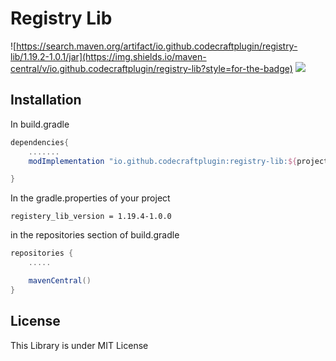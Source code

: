 # Registry Lib
![https://search.maven.org/artifact/io.github.codecraftplugin/registry-lib/1.19.2-1.0.1/jar](https://img.shields.io/maven-central/v/io.github.codecraftplugin/registry-lib?style=for-the-badge)
![](https://img.shields.io/badge/CodeCraft-Just_a_miecraft_coder-aqua?style=for-the-badge)

## Installation

In build.gradle

```groovy
dependencies{
    .......
    modImplementation "io.github.codecraftplugin:registry-lib:${project.registery_lib_version}"

}
```
In the gradle.properties of your project
```properties
registery_lib_version = 1.19.4-1.0.0
```
in the repositories section of build.gradle
```groovy
repositories {
    .....

    mavenCentral()
}
```
## License
This Library is under MIT License



